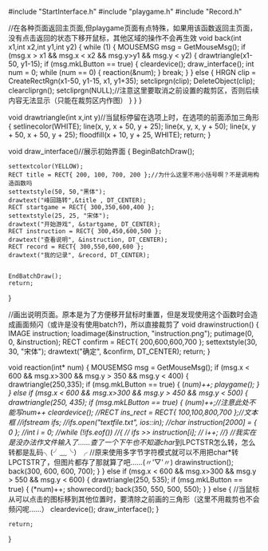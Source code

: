 #include "StartInterface.h"
#include "playgame.h"
#include "Record.h"

//在各种页面返回主页面,但playgame页面有点特殊，如果用该函数返回主页面，没有点击返回的状态下移开鼠标，其他区域的操作不会再生效
void back(int x1,int x2,int y1,int y2)
{
	while (1)
	{
		MOUSEMSG msg = GetMouseMsg();
		if (msg.x > x1 && msg.x < x2 && msg.y>y1 && msg.y < y2)
		{
			drawtriangle(x1-50, y1-15);
			if (msg.mkLButton == true)
			{
				cleardevice();
				draw_interface();
				int num = 0;
				while (num == 0)
				{
					reaction(&num);
				}
				break;
			}
		}
		else
		{
			HRGN clip = CreateRectRgn(x1-50, y1-15, x1, y1+35);
			setcliprgn(clip);
			DeleteObject(clip);
			clearcliprgn();
			setcliprgn(NULL);//注意这里要取消之前设置的裁剪区，否则后续内容无法显示（只能在裁剪区内作图）
		}
	}
}

void drawtriangle(int x,int y)//当鼠标停留在选项上时，在选项的前面添加三角形
{
	setlinecolor(WHITE);
	line(x, y, x + 50, y + 25);
	line(x, y, x, y + 50);
	line(x, y + 50, x + 50, y + 25);
	floodfill(x + 10, y + 25, WHITE);
	return;
}

void draw_interface()//展示初始界面
{
	BeginBatchDraw();

	settextcolor(YELLOW);
	RECT title = RECT{ 200, 100, 700, 200 };//为什么这里不用小括号啊？不是调用构造函数吗
	settextstyle(50, 50,"黑体");
	drawtext("峰回路转",&title , DT_CENTER);
	RECT startgame = RECT{ 300,350,600,400 };
	settextstyle(25, 25, "宋体");
	drawtext("开始游戏", &startgame, DT_CENTER);
	RECT instruction = RECT{ 300,450,600,500 };
	drawtext("查看说明", &instruction, DT_CENTER);
	RECT record = RECT{ 300,550,600,600 };
	drawtext("我的记录", &record, DT_CENTER);
	

	EndBatchDraw();
	return;
}

//画出说明页面。原本是为了方便移开鼠标时重置，但是发现使用这个函数时会造成画面频闪（或许是没有使用batch?)，所以直接裁剪了
void drawinstruction()
{
	IMAGE instruction;
	loadimage(&instruction, "instruction.png");
	putimage(0, 0, &instruction);
	RECT confirm = RECT{ 200,600,600,700 };
	settextstyle(30, 30, "宋体");
	drawtext("确定", &confirm, DT_CENTER);
	return;
}

void reaction(int* num)
{
	MOUSEMSG msg = GetMouseMsg();
	if (msg.x < 600 && msg.x>300 && msg.y > 350 && msg.y < 400)
	{
		drawtriangle(250,335);
		if (msg.mkLButton == true)
		{
			(*num)++;
			playgame();
		}
	}
	else if (msg.x < 600 && msg.x>300 && msg.y > 450 && msg.y < 500)
	{
		drawtriangle(250, 435);
		if (msg.mkLButton == true)
		{
			(*num)++;//注意此处不能写*num++
			cleardevice();
			//RECT ins_rect = RECT{ 100,100,800,700 };//文本框
			//ifstream ifs;
			//ifs.open("textfile.txt", ios::in);
			//char instruction[2000] = { 0 };
			//int i = 0;
			//while (!ifs.eof())
			//{
			//	ifs >> instruction[i];
			//	i++;
			//}
			//我实在是没办法作文件输入了……查了一个下午也不知道char*到LPCTSTR怎么转，怎么转都是乱码╮(╯﹏╰）╭
			//原来使用多字节字符模式就可以不用把char*转LPCTSTR了，但图片都存了那就算了吧……(〃'▽'〃)
			drawinstruction();
			back(300, 600, 600, 700);
		}
	}
	else if (msg.x < 600 && msg.x>300 && msg.y > 550 && msg.y < 600)
	{
		drawtriangle(250, 535);
		if (msg.mkLButton == true)
		{
			(*num)++;
			showrecord();
			back(350, 550, 500, 550);
		}
	}
	else
	{
		//当鼠标从可以点击的图标移到其他位置时，要清除之前画的三角形（这里不用裁剪也不会频闪呢……）
		cleardevice();
		draw_interface();
	}

	return;
}
